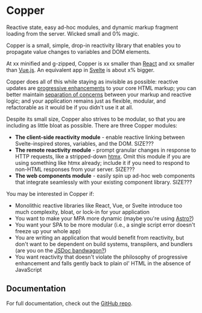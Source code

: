 # Copper

Reactive state, easy ad-hoc modules, and dynamic markup fragment loading from the server. Wicked small and 0% magic.

Copper is a small, simple, drop-in reactivity library that enables you to propagate value changes to variables and DOM elements.

At xx minified and g-zipped, Copper is xx smaller than [React](https://react.dev/) and xx smaller than [Vue.js](https://vuejs.org/). An equivalent app in [Svelte](https://svelte.dev/) is about x% bigger.

Copper does all of this while staying as invisible as possible: reactive updates are [progressive enhancements](https://developer.mozilla.org/en-US/docs/Glossary/Progressive_Enhancement) to your core HTML markup; you can better maintain [separation of concerns](https://en.wikipedia.org/wiki/Separation_of_concerns) between your markup and reactive logic; and your application remains just as flexible, modular, and refactorable as it would be if you didn't use it at all.

Despite its small size, Copper also strives to be modular, so that you are including as little bloat as possible. There are three Copper modules:

* **The client-side reactivity module** - enable reactive linking between Svelte-inspired stores, variables, and the DOM. SIZE???
* **The remote reactivity module** - prompt granular changes in response to HTTP requests, like a stripped-down [htmx](https://htmx.org/). Omit this module if you are using something like htmx already; include it if you need to respond to non-HTML responses from your server. SIZE???
* **The web components module** - easily spin up ad-hoc web components that integrate seamlessly with your existing component library. SIZE???

You may be interested in Copper if:

* Monolithic reactive libraries like React, Vue, or Svelte introduce too much complexity, bloat, or lock-in for your application
* You want to make your MPA more dynamic (maybe you're using [Astro?](https://astro.build/))
* You want your SPA to be more modular (i.e., a single script error doesn't freeze up your whole app)
* You are writing an application that would benefit from reactivity, but don't want to be dependent on build systems, transpilers, and bundlers (are you on the [JSDoc bandwagon?](https://jsdoc.app/))
* You want reactivity that doesn't violate the philosophy of progressive enhancement and falls gently back to plain ol' HTML in the absence of JavaScript

## Documentation

For full documentation, check out the [GitHub repo](https://github.com/jwrunge/Copper).
